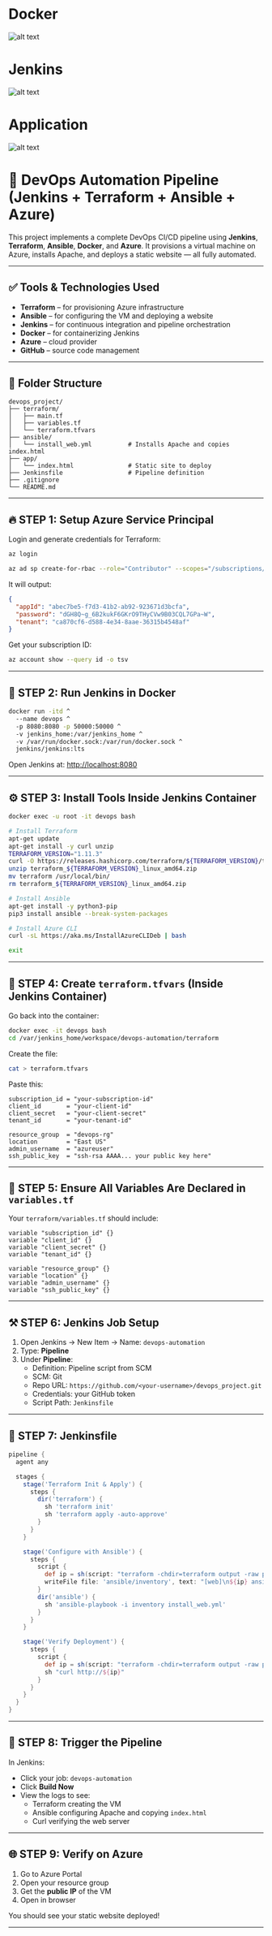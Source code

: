 # Docker 

![alt text](image.png)

# Jenkins

![alt text](image-1.png)


# Application

![alt text](image-2.png)







# 🚀 DevOps Automation Pipeline (Jenkins + Terraform + Ansible + Azure)

This project implements a complete DevOps CI/CD pipeline using **Jenkins**, **Terraform**, **Ansible**, **Docker**, and **Azure**. It provisions a virtual machine on Azure, installs Apache, and deploys a static website — all fully automated.

---

## ✅ Tools & Technologies Used

- **Terraform** – for provisioning Azure infrastructure
- **Ansible** – for configuring the VM and deploying a website
- **Jenkins** – for continuous integration and pipeline orchestration
- **Docker** – for containerizing Jenkins
- **Azure** – cloud provider
- **GitHub** – source code management

---

## 📁 Folder Structure

```
devops_project/
├── terraform/
│   ├── main.tf
│   ├── variables.tf
│   └── terraform.tfvars        
├── ansible/
│   └── install_web.yml          # Installs Apache and copies index.html
├── app/
│   └── index.html               # Static site to deploy
├── Jenkinsfile                  # Pipeline definition
├── .gitignore
└── README.md
```

---

## 🔥 STEP 1: Setup Azure Service Principal

Login and generate credentials for Terraform:

```bash
az login

az ad sp create-for-rbac --role="Contributor" --scopes="/subscriptions/05580e5b-033d-48aa-aa79-e0084956bfb7"
```

It will output:

```json
{
  "appId": "abec7be5-f7d3-41b2-ab92-923671d3bcfa",
  "password": "dGH8Q~g_6B2kukF6GKrO9THyCVw9B03CQL7GPa~W",
  "tenant": "ca870cf6-d588-4e34-8aae-36315b4548af"
}
```

Get your subscription ID:

```bash
az account show --query id -o tsv
```

---

## 🐳 STEP 2: Run Jenkins in Docker

```bash
docker run -itd ^
  --name devops ^
  -p 8080:8080 -p 50000:50000 ^
  -v jenkins_home:/var/jenkins_home ^
  -v /var/run/docker.sock:/var/run/docker.sock ^
  jenkins/jenkins:lts
```

Open Jenkins at: [http://localhost:8080](http://localhost:8080)

---

## ⚙️ STEP 3: Install Tools Inside Jenkins Container

```bash
docker exec -u root -it devops bash

# Install Terraform
apt-get update
apt-get install -y curl unzip
TERRAFORM_VERSION="1.11.3"
curl -O https://releases.hashicorp.com/terraform/${TERRAFORM_VERSION}/terraform_${TERRAFORM_VERSION}_linux_amd64.zip
unzip terraform_${TERRAFORM_VERSION}_linux_amd64.zip
mv terraform /usr/local/bin/
rm terraform_${TERRAFORM_VERSION}_linux_amd64.zip

# Install Ansible
apt-get install -y python3-pip
pip3 install ansible --break-system-packages

# Install Azure CLI
curl -sL https://aka.ms/InstallAzureCLIDeb | bash

exit
```

---

## 📂 STEP 4: Create `terraform.tfvars` (Inside Jenkins Container)

Go back into the container:

```bash
docker exec -it devops bash
cd /var/jenkins_home/workspace/devops-automation/terraform
```

Create the file:

```bash
cat > terraform.tfvars
```

Paste this:

```hcl
subscription_id = "your-subscription-id"
client_id       = "your-client-id"
client_secret   = "your-client-secret"
tenant_id       = "your-tenant-id"

resource_group  = "devops-rg"
location        = "East US"
admin_username  = "azureuser"
ssh_public_key  = "ssh-rsa AAAA... your public key here"
```

---

## 🧱 STEP 5: Ensure All Variables Are Declared in `variables.tf`

Your `terraform/variables.tf` should include:

```hcl
variable "subscription_id" {}
variable "client_id" {}
variable "client_secret" {}
variable "tenant_id" {}

variable "resource_group" {}
variable "location" {}
variable "admin_username" {}
variable "ssh_public_key" {}
```

---

## ⚒️ STEP 6: Jenkins Job Setup

1. Open Jenkins → New Item → Name: `devops-automation`
2. Type: **Pipeline**
3. Under **Pipeline**:
   - Definition: Pipeline script from SCM
   - SCM: Git
   - Repo URL: `https://github.com/<your-username>/devops_project.git`
   - Credentials: your GitHub token
   - Script Path: `Jenkinsfile`

---

## 📜 STEP 7: Jenkinsfile

```groovy
pipeline {
  agent any

  stages {
    stage('Terraform Init & Apply') {
      steps {
        dir('terraform') {
          sh 'terraform init'
          sh 'terraform apply -auto-approve'
        }
      }
    }

    stage('Configure with Ansible') {
      steps {
        script {
          def ip = sh(script: "terraform -chdir=terraform output -raw public_ip", returnStdout: true).trim()
          writeFile file: 'ansible/inventory', text: "[web]\n${ip} ansible_user=azureuser ansible_ssh_private_key_file=/var/jenkins_home/.ssh/id_rsa"
        }
        dir('ansible') {
          sh 'ansible-playbook -i inventory install_web.yml'
        }
      }
    }

    stage('Verify Deployment') {
      steps {
        script {
          def ip = sh(script: "terraform -chdir=terraform output -raw public_ip", returnStdout: true).trim()
          sh "curl http://${ip}"
        }
      }
    }
  }
}
```

---

## 🧪 STEP 8: Trigger the Pipeline

In Jenkins:

- Click your job: `devops-automation`
- Click **Build Now**
- View the logs to see:
  - Terraform creating the VM
  - Ansible configuring Apache and copying `index.html`
  - Curl verifying the web server

---

## 🌐 STEP 9: Verify on Azure

1. Go to Azure Portal
2. Open your resource group
3. Get the **public IP** of the VM
4. Open in browser


You should see your static website deployed!

---
